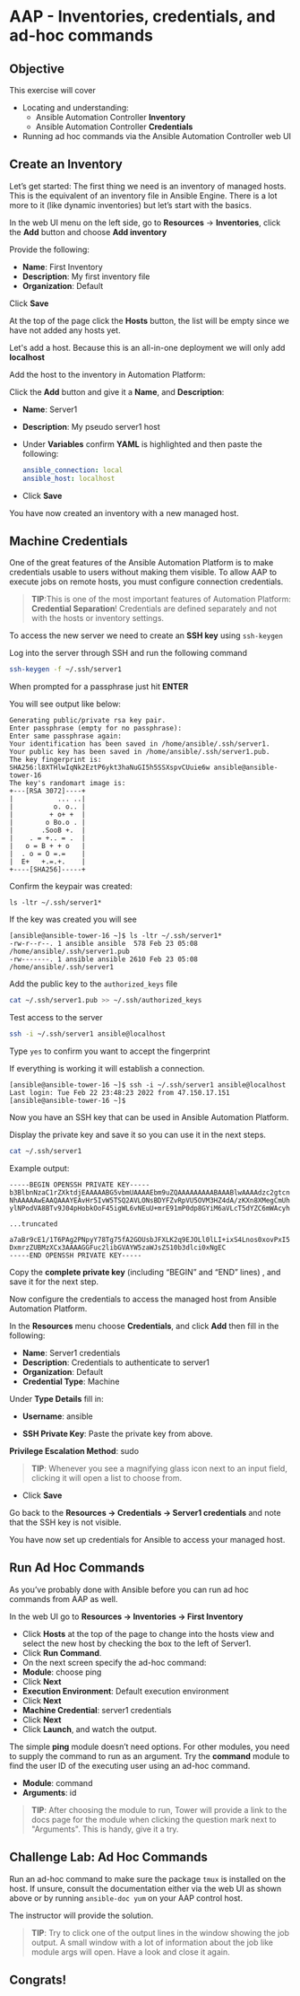# AAP - Inventories, credentials, and ad-hoc commands

## Objective

This exercise will cover

- Locating and understanding:
  - Ansible Automation Controller **Inventory**
  - Ansible Automation Controller **Credentials**
- Running ad hoc commands via the Ansible Automation Controller web UI



## Create an Inventory

Let’s get started: The first thing we need is an inventory of managed hosts. This is the equivalent of an inventory file in Ansible Engine. There is a lot more to it (like dynamic inventories) but let’s start with the basics.

In the web UI menu on the left side, go to **Resources** → **Inventories**, click the **Add** button and choose **Add inventory**

Provide the following:

* **Name**:  First Inventory
* **Description**: My first inventory file
* **Organization**: Default

Click **Save**

At the top of the page click the **Hosts** button, the list will be empty since we have not added any hosts yet.



Let's add a host. Because this is an all-in-one deployment we will only add **localhost** 



Add the host to the inventory in Automation Platform:

Click the **Add** button and give it a **Name**, and **Description**: 

* **Name**: Server1

* **Description**: My pseudo server1 host

* Under **Variables** confirm **YAML** is highlighted and then paste the following:

  ```yaml
  ansible_connection: local
  ansible_host: localhost
  ```

  

* Click **Save** 

You have now created an inventory with a new managed host.



## Machine Credentials

One of the great features of the Ansible Automation Platform is to make credentials usable to users without making them visible. To allow AAP to execute jobs on remote hosts, you must configure connection credentials.

> **TIP**:This is one of the most important features of Automation Platform: **Credential Separation**! Credentials are defined separately and not with the hosts or inventory settings.

To access the new server we need to create an **SSH key** using `ssh-keygen`

Log into the server through SSH and run the following command 

```bash
ssh-keygen -f ~/.ssh/server1
```

When prompted for a passphrase just hit **ENTER**

You will see output like below: 

```
Generating public/private rsa key pair.
Enter passphrase (empty for no passphrase):
Enter same passphrase again:
Your identification has been saved in /home/ansible/.ssh/server1.
Your public key has been saved in /home/ansible/.ssh/server1.pub.
The key fingerprint is:
SHA256:l8XTHlwIqNk2EztP6ykt3haNuGI5h5SSXspvCUuie6w ansible@ansible-tower-16
The key's randomart image is:
+---[RSA 3072]----+
|           ... ..|
|          o. o.. |
|         + o+ +  |
|        o Bo.o . |
|       .SooB +.  |
|    . = +.. = .  |
|   o = B + + o   |
|  . o = O =.=    |
|  E+   +.=.+.    |
+----[SHA256]-----+
```

Confirm the keypair was created:

```
ls -ltr ~/.ssh/server1*
```

If the key was created you will see 

```
[ansible@ansible-tower-16 ~]$ ls -ltr ~/.ssh/server1*
-rw-r--r--. 1 ansible ansible  578 Feb 23 05:08 /home/ansible/.ssh/server1.pub
-rw-------. 1 ansible ansible 2610 Feb 23 05:08 /home/ansible/.ssh/server1
```

Add the public key to the `authorized_keys` file

```bash
cat ~/.ssh/server1.pub >> ~/.ssh/authorized_keys
```



Test access to the server

```bash
ssh -i ~/.ssh/server1 ansible@localhost
```

Type `yes` to confirm you want to accept the fingerprint

If everything is working it will establish a connection. 

```
[ansible@ansible-tower-16 ~]$ ssh -i ~/.ssh/server1 ansible@localhost
Last login: Tue Feb 22 23:48:23 2022 from 47.150.17.151
[ansible@ansible-tower-16 ~]$
```

Now you have an SSH key that can be used in Ansible Automation Platform.



Display the private key and save it so you can use it in the next steps. 

```bash
cat ~/.ssh/server1
```



Example output: 

```
-----BEGIN OPENSSH PRIVATE KEY-----
b3BlbnNzaC1rZXktdjEAAAAABG5vbmUAAAAEbm9uZQAAAAAAAAABAAABlwAAAAdzc2gtcn
NhAAAAAwEAAQAAAYEAvHr5IvW5TSQ2AVLONsBDYFZvRpVU5OVM3HZ4dA/zKXn8XMegCmUh
ylNPodVA8BTv9J04pHobkOoF45igWL6vNEuU+mrE91mP0dp8GYiM6aVLcT5dYZC6mWAcyh

...truncated

a7aBr9cE1/1T6PAg2PNpyY78Tg75fA2GOUsbJFXLK2q9EJOLl0lLI+ixS4Lnos0xovPxI5
DxmrzZUBMzXCx3AAAAGGFuc2libGVAYW5zaWJsZS10b3dlci0xNgEC
-----END OPENSSH PRIVATE KEY-----
```

Copy the **complete private key** (including “BEGIN” and “END” lines) , and save it for the next step.



Now configure the credentials to access the managed host from Ansible Automation Platform.

In the **Resources** menu choose **Credentials**, and click **Add** then fill in the following:

* **Name**: Server1 credentials
* **Description**: Credentials to authenticate to server1
* **Organization**: Default
* **Credential Type**: Machine

Under **Type Details** fill in: 

* **Username**: ansible

* **SSH Private Key**: Paste the private key from above.  

**Privilege Escalation Method**: sudo 

> **TIP**: Whenever you see a magnifying glass icon next to an input field, clicking it will open a list to choose from.

* Click **Save**

Go back to the **Resources -> Credentials -> Server1 credentials** and note that the SSH key is not visible.

You have now set up credentials for Ansible to access your managed host.



## Run Ad Hoc Commands

As you’ve probably done with Ansible before you can run ad hoc commands from AAP as well.

In the web UI go to **Resources → Inventories → First Inventory**

- Click **Hosts** at the top of the page to change into the hosts view and select the new host by checking the box to the left of Server1.
- Click **Run Command**.
- On the next screen specify the ad-hoc command: 
- **Module**: choose ping
- Click **Next**
- **Execution Environment**: Default execution environment
- Click **Next**
- **Machine Credential**: server1 credentials
- Click **Next**
- Click **Launch**, and watch the output. 



The simple **ping** module doesn’t need options. For other modules, you need to supply the command to run as an argument. Try the **command** module to find the user ID of the executing user using an ad-hoc command.

- **Module**: command
- **Arguments**: id

> **TIP**: After choosing the module to run, Tower will provide a link to the docs page for the module when clicking the question mark next to "Arguments". This is handy, give it a try.



## Challenge Lab: Ad Hoc Commands

Run an ad-hoc command to make sure the package `tmux` is installed on the host. If unsure, consult the documentation either via the web UI as shown above or by running `ansible-doc yum` on your AAP control host.



The instructor will provide the solution. 



> **TIP**: Try to click one of the output lines in the window showing the job output. A small window with a lot of information about the job like module args will open. Have a look and close it again.



## Congrats!
